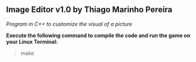 ## Image Editor v1.0 by Thiago Marinho Pereira

*Program in C++ to customize the visual of a picture*

__Execute the following command to compile the code and run the game on your Linux Terminal:__

>  make
